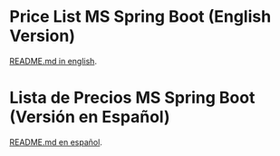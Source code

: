 # Price List MS Spring Boot (English Version)

[README.md in english](README_en.md).

# Lista de Precios MS Spring Boot (Versión en Español)

[README.md en español](README_es.md).